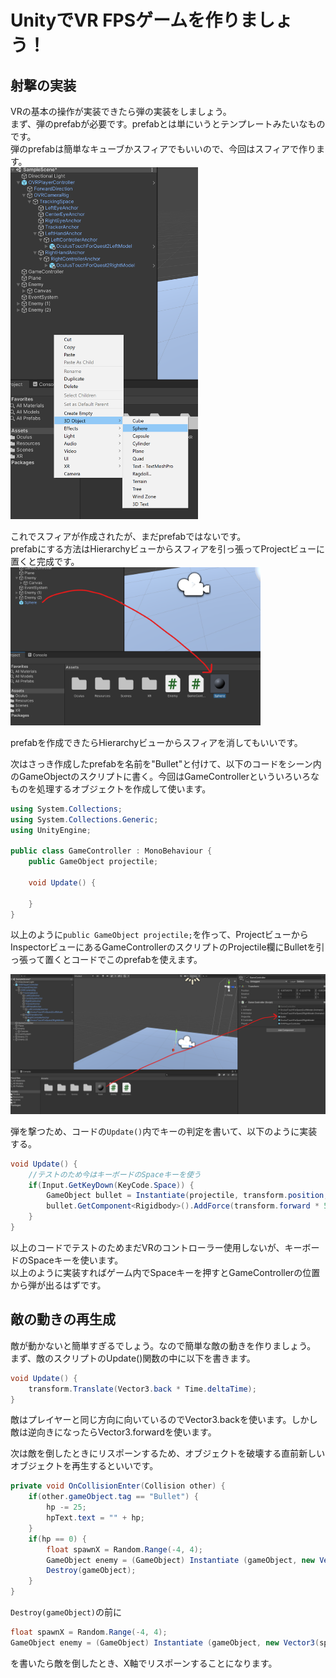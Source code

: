 # UnityでVR FPSゲームを作りましょう！
## 射撃の実装
VRの基本の操作が実装できたら弾の実装をしましょう。  
まず、弾のprefabが必要です。prefabとは単にいうとテンプレートみたいなものです。  
弾のprefabは簡単なキューブかスフィアでもいいので、今回はスフィアで作ります。  
<img src="img/sphere-create.png" width="300" />

これでスフィアが作成されたが、まだprefabではないです。  
prefabにする方法はHierarchyビューからスフィアを引っ張ってProjectビューに置くと完成です。  
<img src="img/sphere-prefab.png" width="400" />

prefabを作成できたらHierarchyビューからスフィアを消してもいいです。

次はさっき作成したprefabを名前を"Bullet"と付けて、以下のコードをシーン内のGameObjectのスクリプトに書く。今回はGameControllerといういろいろなものを処理するオブジェクトを作成して使います。
```cs
using System.Collections;
using System.Collections.Generic;
using UnityEngine;

public class GameController : MonoBehaviour {
    public GameObject projectile;

    void Update() {

    }
}
```
以上のように`public GameObject projectile;`を作って、ProjectビューからInspectorビューにあるGameControllerのスクリプトのProjectile欄にBulletを引っ張って置くとコードでこのprefabを使えます。

<img src="img/add-projectile.png" width="700" />

弾を撃つため、コードの`Update()`内でキーの判定を書いて、以下のように実装する。
```cs
void Update() {
    //テストのため今はキーボードのSpaceキーを使う
    if(Input.GetKeyDown(KeyCode.Space)) {
        GameObject bullet = Instantiate(projectile, transform.position, transform.rotation) as GameObject;
        bullet.GetComponent<Rigidbody>().AddForce(transform.forward * 500);
    }
}
```
以上のコードでテストのためまだVRのコントローラー使用しないが、キーボードのSpaceキーを使います。  
以上のように実装すればゲーム内でSpaceキーを押すとGameControllerの位置から弾が出るはずです。

## 敵の動きの再生成
敵が動かないと簡単すぎるでしょう。なので簡単な敵の動きを作りましょう。  
まず、敵のスクリプトのUpdate()関数の中に以下を書きます。
```cs
void Update() {
    transform.Translate(Vector3.back * Time.deltaTime);
}
```
敵はプレイヤーと同じ方向に向いているのでVector3.backを使います。しかし敵は逆向きになったらVector3.forwardを使います。

次は敵を倒したときにリスポーンするため、オブジェクトを破壊する直前新しいオブジェクトを再生するといいです。
```cs
private void OnCollisionEnter(Collision other) {
    if(other.gameObject.tag == "Bullet") {
        hp -= 25;
        hpText.text = "" + hp;
    }
    if(hp == 0) {
        float spawnX = Random.Range(-4, 4);
        GameObject enemy = (GameObject) Instantiate (gameObject, new Vector3(spawnX,0,7), Quaternion.identity);
        Destroy(gameObject);
    }
}
```

`Destroy(gameObject)`の前に

```cs
float spawnX = Random.Range(-4, 4);
GameObject enemy = (GameObject) Instantiate (gameObject, new Vector3(spawnX,0,7), Quaternion.identity);
```
を書いたら敵を倒したとき、X軸でリスポーンすることになります。